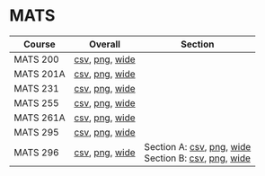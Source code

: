 # MATS

| Course | Overall | Section |
| ------ | ------- | ------- |
| MATS 200 | [csv](https://github.com/UCSD-Historical-Enrollment-Data/2025Winter/blob/main/overall/MATS%20200.csv), [png](https://raw.githubusercontent.com/UCSD-Historical-Enrollment-Data/2025Winter/main/plot_overall/MATS%20200.png), [wide](https://raw.githubusercontent.com/UCSD-Historical-Enrollment-Data/2025Winter/main/plot_overall_wide/MATS%20200.png) |  |
| MATS 201A | [csv](https://github.com/UCSD-Historical-Enrollment-Data/2025Winter/blob/main/overall/MATS%20201A.csv), [png](https://raw.githubusercontent.com/UCSD-Historical-Enrollment-Data/2025Winter/main/plot_overall/MATS%20201A.png), [wide](https://raw.githubusercontent.com/UCSD-Historical-Enrollment-Data/2025Winter/main/plot_overall_wide/MATS%20201A.png) |  |
| MATS 231 | [csv](https://github.com/UCSD-Historical-Enrollment-Data/2025Winter/blob/main/overall/MATS%20231.csv), [png](https://raw.githubusercontent.com/UCSD-Historical-Enrollment-Data/2025Winter/main/plot_overall/MATS%20231.png), [wide](https://raw.githubusercontent.com/UCSD-Historical-Enrollment-Data/2025Winter/main/plot_overall_wide/MATS%20231.png) |  |
| MATS 255 | [csv](https://github.com/UCSD-Historical-Enrollment-Data/2025Winter/blob/main/overall/MATS%20255.csv), [png](https://raw.githubusercontent.com/UCSD-Historical-Enrollment-Data/2025Winter/main/plot_overall/MATS%20255.png), [wide](https://raw.githubusercontent.com/UCSD-Historical-Enrollment-Data/2025Winter/main/plot_overall_wide/MATS%20255.png) |  |
| MATS 261A | [csv](https://github.com/UCSD-Historical-Enrollment-Data/2025Winter/blob/main/overall/MATS%20261A.csv), [png](https://raw.githubusercontent.com/UCSD-Historical-Enrollment-Data/2025Winter/main/plot_overall/MATS%20261A.png), [wide](https://raw.githubusercontent.com/UCSD-Historical-Enrollment-Data/2025Winter/main/plot_overall_wide/MATS%20261A.png) |  |
| MATS 295 | [csv](https://github.com/UCSD-Historical-Enrollment-Data/2025Winter/blob/main/overall/MATS%20295.csv), [png](https://raw.githubusercontent.com/UCSD-Historical-Enrollment-Data/2025Winter/main/plot_overall/MATS%20295.png), [wide](https://raw.githubusercontent.com/UCSD-Historical-Enrollment-Data/2025Winter/main/plot_overall_wide/MATS%20295.png) |  |
| MATS 296 | [csv](https://github.com/UCSD-Historical-Enrollment-Data/2025Winter/blob/main/overall/MATS%20296.csv), [png](https://raw.githubusercontent.com/UCSD-Historical-Enrollment-Data/2025Winter/main/plot_overall/MATS%20296.png), [wide](https://raw.githubusercontent.com/UCSD-Historical-Enrollment-Data/2025Winter/main/plot_overall_wide/MATS%20296.png) | Section A: [csv](https://github.com/UCSD-Historical-Enrollment-Data/2025Winter/blob/main/section/MATS%20296_A.csv), [png](https://raw.githubusercontent.com/UCSD-Historical-Enrollment-Data/2025Winter/main/plot_section/MATS%20296_A.png), [wide](https://raw.githubusercontent.com/UCSD-Historical-Enrollment-Data/2025Winter/main/plot_section_wide/MATS%20296_A.png)<br>Section B: [csv](https://github.com/UCSD-Historical-Enrollment-Data/2025Winter/blob/main/section/MATS%20296_B.csv), [png](https://raw.githubusercontent.com/UCSD-Historical-Enrollment-Data/2025Winter/main/plot_section/MATS%20296_B.png), [wide](https://raw.githubusercontent.com/UCSD-Historical-Enrollment-Data/2025Winter/main/plot_section_wide/MATS%20296_B.png) |
